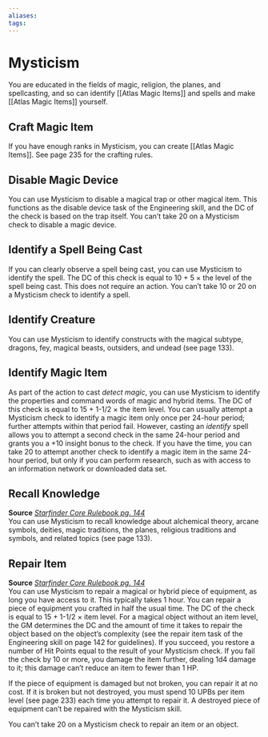 ```yaml
---
aliases: 
tags: 
---
```


# Mysticism

You are educated in the fields of magic, religion, the planes, and spellcasting, and so can identify [[Atlas Magic Items]] and spells and make [[Atlas Magic Items]] yourself.

## Craft Magic Item

If you have enough ranks in Mysticism, you can create [[Atlas Magic Items]]. See page 235 for the crafting rules.

## Disable Magic Device

You can use Mysticism to disable a magical trap or other magical item. This functions as the disable device task of the Engineering skill, and the DC of the check is based on the trap itself. You can’t take 20 on a Mysticism check to disable a magic device.

## Identify a Spell Being Cast

If you can clearly observe a spell being cast, you can use Mysticism to identify the spell. The DC of this check is equal to 10 + 5 × the level of the spell being cast. This does not require an action. You can’t take 10 or 20 on a Mysticism check to identify a spell.

## Identify Creature

You can use Mysticism to identify constructs with the magical subtype, dragons, fey, magical beasts, outsiders, and undead (see page 133).

## Identify Magic Item

As part of the action to cast _detect magic_, you can use Mysticism to identify the properties and command words of magic and hybrid items. The DC of this check is equal to 15 + 1-1/2 × the item level. You can usually attempt a Mysticism check to identify a magic item only once per 24-hour period; further attempts within that period fail. However, casting an _identify_ spell allows you to attempt a second check in the same 24-hour period and grants you a +10 insight bonus to the check. If you have the time, you can take 20 to attempt another check to identify a magic item in the same 24-hour period, but only if you can perform research, such as with access to an information network or downloaded data set.

## Recall Knowledge

**Source** [_Starfinder Core Rulebook pg. 144_](https://paizo.com/products/btpy9ssr?Starfinder-Core-Rulebook)  
You can use Mysticism to recall knowledge about alchemical theory, arcane symbols, deities, magic traditions, the planes, religious traditions and symbols, and related topics (see page 133).

## Repair Item

**Source** [_Starfinder Core Rulebook pg. 144_](https://paizo.com/products/btpy9ssr?Starfinder-Core-Rulebook)  
You can use Mysticism to repair a magical or hybrid piece of equipment, as long you have access to it. This typically takes 1 hour. You can repair a piece of equipment you crafted in half the usual time. The DC of the check is equal to 15 + 1-1/2 × item level. For a magical object without an item level, the GM determines the DC and the amount of time it takes to repair the object based on the object’s complexity (see the repair item task of the Engineering skill on page 142 for guidelines). If you succeed, you restore a number of Hit Points equal to the result of your Mysticism check. If you fail the check by 10 or more, you damage the item further, dealing 1d4 damage to it; this damage can’t reduce an item to fewer than 1 HP.  
  
If the piece of equipment is damaged but not broken, you can repair it at no cost. If it is broken but not destroyed, you must spend 10 UPBs per item level (see page 233) each time you attempt to repair it. A destroyed piece of equipment can’t be repaired with the Mysticism skill.  
  
You can’t take 20 on a Mysticism check to repair an item or an object.
